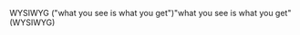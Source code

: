 <span data-ttu-id="c5dde-101">WYSIWYG ("what you see is what you get")</span><span class="sxs-lookup"><span data-stu-id="c5dde-101">"what you see is what you get" (WYSIWYG)</span></span>